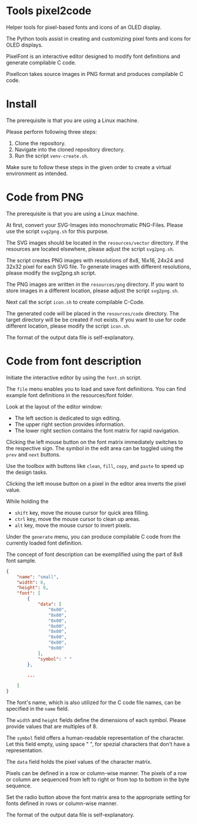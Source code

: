 # Tools pixel2code

Helper tools for pixel-based fonts and icons of an OLED display.

The Python tools assist in creating and customizing pixel fonts and icons for OLED displays.

PixelFont is an interactive editor designed to modify font definitions and generate compilable C code.

PixelIcon takes source images in PNG format and produces compilable C code.

# Install

The prerequisite is that you are using a Linux machine.

Please perform following three steps:

1. Clone the repository.
2. Navigate into the cloned repository directory.
3. Run the script `venv-create.sh`.

Make sure to follow these steps in the given order to create a virtual environment as intended.

# Code from PNG

The prerequisite is that you are using a Linux machine.

At first, convert your SVG-Images into monochromatic PNG-Files.
Please use the script `svg2png.sh` for this purpose.

The SVG images should be located in the `resources/vector` directory. 
If the resources are located elsewhere, please adjust the script `svg2png.sh`.

The script creates PNG images with resolutions of 8x8, 16x16, 24x24 and 32x32 pixel for each SVG file.
To generate images with different resolutions, please modify the svg2png.sh script.

The PNG images are written in the `resources/png` directory. 
If you want to store images in a different location, please adjust the script `svg2png.sh`.

Next call the script `icon.sh` to create compilable C-Code.

The generated code will be placed in the `resources/code` directory.
The target directory will be be created if not exists.
If you want to use for code different location, please modify the script `icon.sh`.

The format of the output data file is self-explanatory.

# Code from font description

Initiate the interactive editor by using the `font.sh` script.

The `file` menu enables you to load and save font definitions. 
You can find example font definitions in the resources/font folder.

Look at the layout of the editor window:

- The left section is dedicated to sign editing.
- The upper right section provides information.
- The lower right section contains the font matrix for rapid navigation.

Clicking the left mouse button on the font matrix immediately switches to the respective sign.
The symbol in the edit area can be toggled using the `prev` and `next` buttons.

Use the toolbox with buttons like `clean`, `fill`, `copy`, and `paste` to speed up the design tasks.

Clicking the left mouse button on a pixel in the editor area inverts the pixel value.

While holding the 
- `shift` key, move the mouse cursor for quick area filling.
- `ctrl` key, move the mouse cursor to clean up areas.
- `alt` key, move the mouse cursor to invert pixels.

Under the `generate` menu, you can produce compilable C code from the currently loaded font definition.

The concept of font description can be exemplified using the part of 8x8 font sample.

```json
{
    "name": "small",
    "width": 8,
    "height": 8,
    "font": [
        {
            "data": [
                "0x00",
                "0x00",
                "0x00",
                "0x00",
                "0x00",
                "0x00",
                "0x00",
                "0x00"
            ],
            "symbol": " "
        },

        ...

    ]
}
```

The font's name, which is also utilized for the C code file names, can be specified in the `name` field.

The `width` and `height` fields define the dimensions of each symbol. 
Please provide values that are multiples of 8.

The `symbol` field offers a human-readable representation of the character.
Let this field empty, using space " ", for spezial characters that don't have a representation.

The `data` field holds the pixel values of the character matrix. 

Pixels can be defined in a row or column-wise manner.
The pixels of a row or column are sequenced from left to right or from top to bottom in the byte sequence.

Set the radio button above the font matrix area to the appropriate setting for fonts defined in rows or column-wise manner.

The format of the output data file is self-explanatory.
